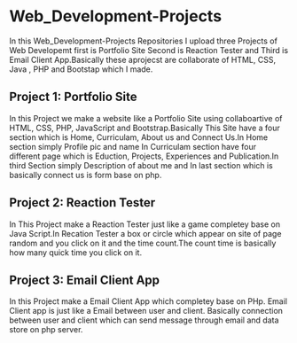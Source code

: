 # Web_Development-Projects
In this Web_Development-Projects Repositories I upload three Projects of Web Developemt first is Portfolio Site Second is Reaction Tester 
and Third is Email Client App.Basically these aprojecst are collaborate of HTML, CSS, Java , PHP and Bootstap which I made.

## Project 1: Portfolio Site
In this Project we make a website like a Portfolio Site using collaboartive of HTML, CSS, PHP, JavaScript and Bootstrap.Basically This 
Site have a four section which is Home, Curriculam, About us and Connect Us.In Home section simply Profile pic and name In Curriculam 
section have four different page which is Eduction, Projects, Experiences and Publication.In third Section simply Description of about 
me and In last section which is basically connect us is form base on php.

## Project 2: Reaction Tester
In This Project make a Reaction Tester just like a game completey base on Java Script.In Recation Tester  a box or circle which appear on 
site of page random and you click on it and the time count.The count time is basically how many quick time you click on it.

## Project 3: Email Client App
In this Project make a Email Client App which completey base on PHp. Email Client app is just like a Email between user and client. 
Basically connection between user and client which can send message through email and data store on php server.
